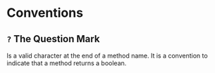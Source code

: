 # Conventions

## `?` The Question Mark

Is a valid character at the end of a method name.  It is a convention to indicate that a method returns a boolean. 



